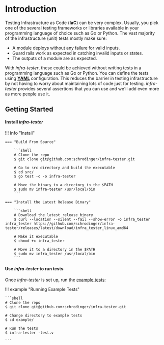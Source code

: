 # Introduction

Testing Infrastructure as Code (**IaC**) can be very complex. Usually, you pick one of the several testing frameworks or libraries available in your programming language of choice such as Go or Python. The vast majority of the infrastructure (unit) tests mostly make sure:

 - A module deploys without any failure for valid inputs.
 - Guard rails work as expected in catching invalid inputs or states.
 - The outputs of a module are as expected.

With *infra-tester*, these could be achieved without writing tests in a programming language such as Go or Python. You can define the tests using [**YAML**](https://yaml.org/) configuration. This reduces the barrier in testing infrastructure by not having to worry about maintaining lots of code just for testing. *infra-tester* provides several assertions that you can use and we'll add even more as more people use it.

## Getting Started

#### Install *infra-tester*

!!! info "Install"

    === "Build From Source"

        ```shell
        # Clone the repo
        $ git clone git@github.com:schrodinger/infra-tester.git

        # Go to src directory and build the executable
        $ cd src/
        $ go test -c -o infra-tester

        # Move the binary to a directory in the $PATH
        $ sudo mv infra-tester /usr/local/bin
        ```

    === "Install the Latest Release Binary"

        ```shell
        # Download the latest release binary
        $ curl --location --silent --fail --show-error -o infra_tester infra_tester https://github.com/schrodinger/infra-tester/releases/latest/download/infra_tester_linux_amd64

        # Make it executable
        $ chmod +x infra_tester

        # Move it to a directory in the $PATH
        $ sudo mv infra_tester /usr/local/bin
        ```

#### Use *infra-tester* to run tests

Once *infra-tester* is set up, run the [example tests](https://github.com/schrodinger/infra-tester/tree/main/example):

!!! example "Running Example Tests"

    ```shell
    # Clone the repo
    $ git clone git@github.com:schrodinger/infra-tester.git

    # Change directory to example tests
    $ cd example/

    # Run the tests
    $ infra-tester -test.v

    ```
